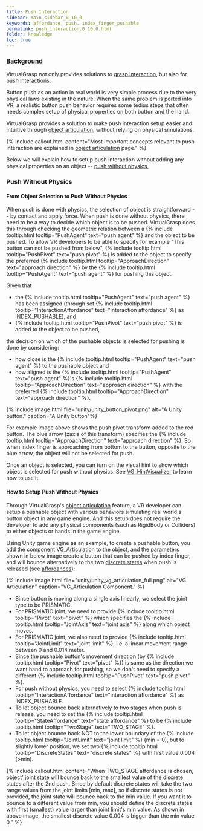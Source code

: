 ```yaml
---
title: Push Interaction
sidebar: main_sidebar_0_10_0
keywords: affordance, push, index_finger_pushable
permalink: push_interaction.0.10.0.html
folder: knowledge
toc: true
---
```


### Background

VirtualGrasp not only provides solutions to [grasp interaction](grasp_interaction.0.10.0.html#grasp-interaction), 
but also for push interactions.

Button push as an action in real world is very simple process due to the very physical laws existing in the nature. 
When the same problem is ported into VR, a realistic button push behavior requires some tedius steps that often needs complex setup of physical properties on 
both button and the hand.

VirtualGrasp provides a solution to make push interaction setup easier and intuitive through [object articulation](object_articulation.0.10.0.html#object-articulation), without relying on physical simulations.

{% include callout.html content="Most important concepts relevant to push interaction are explained in [object articulation](object_articulation.0.10.0.html#object-articulation) page." %}

Below we will explain how to setup push interaction without adding any physical properties on an object -- [push without physics](#push-without-physics), 

### Push Without Physics

#### From Object Selection to Push Without Physics

When push is done with physics, the selection of object is straightforward -- by contact and apply force. 
When push is done without physics, there need to be a way to decide which object is to be pushed. 
VirtualGrasp does this through checking the geometric relation between a 
{% include tooltip.html tooltip="PushAgent" text="push agent" %} and the object to be pushed. 
To allow VR developers to be able to specify for example "This button can not be pushed from below", 
{% include tooltip.html tooltip="PushPivot" text="push pivot" %} is added
to the object to specify the preferred {% include tooltip.html tooltip="ApproachDirection" text="approach direction" %}
by the {% include tooltip.html tooltip="PushAgent" text="push agent" %} for pushing this object. 

Given that
* the {% include tooltip.html tooltip="PushAgent" text="push agent" %} has been assigned 
(through set {% include tooltip.html tooltip="InteractionAffordance" text="interaction affordance" %} as INDEX_PUSHABLE),
and
* {% include tooltip.html tooltip="PushPivot" text="push pivot" %} is added to the object to be pushed, 

the decision on which of the pushable objects is selected for pushing is done by considering:

* how close is the {% include tooltip.html tooltip="PushAgent" text="push agent" %} to the pushable object
and
* how aligned is the {% include tooltip.html tooltip="PushAgent" text="push agent" %}'s {% include tooltip.html tooltip="ApproachDirection" text="approach direction" %} with the preferred {% include tooltip.html tooltip="ApproachDirection" text="approach direction" %}. 

{% include image.html file="unity/unity_button_pivot.png" alt="A Unity button." caption="A Unity button"%}

For example image above shows the push pivot transform added to the red button. The blue arrow (zaxis of this transform) specifies
the {% include tooltip.html tooltip="ApproachDirection" text="approach direction" %}. 
So when index finger is approaching from bottom to the button, opposite to the blue arrow, the object will not be selected for push.


Once an object is selected, you can turn on the visual hint to show which object is selected for push without physics. 
See [VG_HintVisualizer](unity_component_vghintvisualizer.0.10.0.html#unity-component-vghintvisualizer) to learn how to use it.

#### How to Setup Push Without Physics

Through VirtualGrasp's [object articulation](object_articulation.0.10.0.html#object-articulation) feature, a VR developer can setup a pushable object with various behaviors simulating real world's button object in any game engine. And this setup does not require the developer to add any physical components (such as RigidBody or Colliders) to either objects or hands in the game engine. 

Using Unity game engine as an example, to create a pushable button, 
you add the component [VG_Articulation](unity_component_vgarticulation.0.10.0.html) to the object, and the parameters shown in below image create a button that can be pushed by index finger, and will bounce alternatively to the two <a href="#" data-toggle="tooltip" data-original-title="{{site.data.glossary.DiscreteStates}}">discrete states</a> when push is released (see [affordances](object_articulation.0.10.0.html#object-affordances)):

{% include image.html file="unity/unity_vg_articulation_full.png" alt="VG Articulation" caption="VG_Articulation Component." %}

* Since button is moving along a single axis linearly, we select the joint type to be PRISMATIC.
* For PRISMATIC joint, we need to provide {% include tooltip.html tooltip="Pivot" text="pivot" %} which specifies the {% include tooltip.html tooltip="JointAxis" text="joint axis" %} along which object moves.
* For PRISMATIC joint, we also need to provide {% include tooltip.html tooltip="JointLimit" text="joint limit" %}, i.e. a linear movement range between 0 and 0.014 meter. 
* Since the pushable button's movement direction (by {% include tooltip.html tooltip="Pivot" text="pivot" %}) is same as the direction we want hand to approach for pushing, so we don't need to specify 
a different {% include tooltip.html tooltip="PushPivot" text="push pivot" %}.
* For push without physics, you need to select {% include tooltip.html tooltip="InteractionAffordance" text="interaction affordance" %} as INDEX_PUSHABLE.
* To let object bounce back alternatively to two stages when push is release, you need to set the {% include tooltip.html tooltip="StateAffordance" text="state affordance" %} to be {% include tooltip.html tooltip="TwoStage" text="TWO_STAGE" %}. 
* To let object bounce back NOT to the lower boundary of the {% include tooltip.html tooltip="JointLimit" text="joint limit" %} (min = 0), but to slightly lower position, we set two {% include tooltip.html tooltip="DiscreteStates" text="discrete states" %} with first value 0.004 (>min).

{% include callout.html content="When TWO_STAGE affordance is chosen, object' joint state will bounce back to the smallest value of the discrete states after the 2nd push.
Since by default discrete states will take the two range values from the joint limits [min, max], so if discrete states is not provided, the joint state will bounce back to the min value. 
If you want it to bounce to a different value from min, you should define the discrete states with first (smallest) value larger than joint limit's min value. As shown in above image, the smallest discrete value 0.004 is bigger than the min value 0." %}